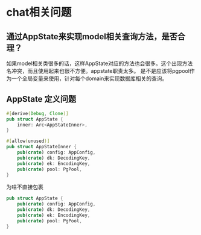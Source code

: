 # chat相关问题
## 通过AppState来实现model相关查询方法，是否合理？
如果model相关类很多的话，这样AppState对应的方法也会很多。这个出现方法名冲突，而且使用起来也很不方便。appstate职责太多。
是不是应该将pgpool作为一个全局变量来使用，针对每个domain来实现数据库相关的查询。

## AppState 定义问题
```rust
#[derive(Debug, Clone)]
pub struct AppState {
    inner: Arc<AppStateInner>,
}

#[allow(unused)]
pub struct AppStateInner {
    pub(crate) config: AppConfig,
    pub(crate) dk: DecodingKey,
    pub(crate) ek: EncodingKey,
    pub(crate) pool: PgPool,
}
```
为啥不直接包裹
```rust
pub struct AppState {
    pub(crate) config: AppConfig,
    pub(crate) dk: DecodingKey,
    pub(crate) ek: EncodingKey,
    pub(crate) pool: PgPool,
}
```
